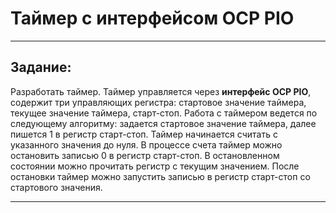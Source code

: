 # Таймер с интерфейсом OCP PIO

---

## Задание:

Разработать таймер. Таймер управляется через **интерфейс OCP PIO**, содержит три управляющих регистра: стартовое значение таймера, текущее значение таймера, старт-стоп. 
Работа с таймером ведется по следующему алгоритму: задается стартовое значение таймера, далее пишется 1 в регистр старт-стоп. Таймер начинается считать с указанного значения до нуля. 
В процессе счета таймер можно остановить записью 0 в регистр старт-стоп. В остановленном состоянии можно прочитать регистр с текущим значением. 
После остановки таймер можно запустить записью в регистр старт-стоп со стартового значения.

---
